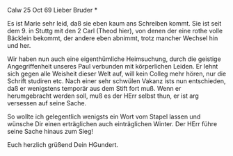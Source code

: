  Calw 25 Oct 69
Lieber Bruder <Ostertag>*

Es ist Marie sehr leid, daß sie eben kaum ans Schreiben kommt. Sie ist seit dem 9. in Stuttg mit den 2 Carl (Theod hier), von denen der eine rothe volle Bäcklein bekommt, der andere eben abnimmt, trotz mancher Wechsel hin und her.

Wir haben nun auch eine eigenthümliche Heimsuchung, durch die geistige Angegriffenheit unseres Paul verbunden mit körperlichen Leiden. Er lehnt sich gegen alle Weisheit dieser Welt auf, will kein Colleg mehr hören, nur die Schrift studiren etc. Nach einer sehr schwülen Vakanz ists nun entschieden, daß er wenigstens temporär aus dem Stift fort muß. Wenn er herumgebracht werden soll, muß es der HErr selbst thun, er ist arg versessen auf seine Sache.

So wollte ich gelegentlich wenigsts ein Wort vom Stapel lassen und wünsche Dir einen erträglichen auch einträglichen Winter. Der HErr führe seine Sache hinaus zum Sieg!

 Euch herzlich grüßend
 Dein HGundert.
